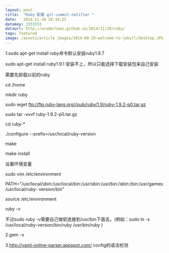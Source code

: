```yaml
---
layout: post
title:  "Ruby 配置 git-commit-notifier "
date:   2014-11-28 18:34:25
datakey: 3333333
dataurl: http://acoderleex.github.io/2014/11/28/ruby/
tags: featured
image: /assets/article_images/2014-08-29-welcome-to-jekyll/desktop.JPG
---
```

1.sudo apt-get install ruby命令默认安装ruby1.8.7

   sudo apt-get install ruby1.9.1 安装不上，所以只能选择下载安装包来自己安装
  
  需要先卸载以前的ruby
  
  cd /home 
  
  mkdir ruby
  
  sudo  wget ftp://ftp.ruby-lang.org//pub/ruby/1.9/ruby-1.9.2-p0.tar.gz
  
  sudo  tar -xvvf ruby-1.9.2-p0.tar.gz
  
  cd ruby-*
  
  ./configure --prefix=/usr/local/ruby-version
  
  make
  
  make install
  

 设置环境变量
 
 sudo vim /etc/environment
 
 PATH="/usr/local/sbin:/usr/local/bin:/usr/sbin:/usr/bin:/sbin:/bin:/usr/games:/usr/local/ruby-  version/bin"
 
 source /etc/environment
 
 ruby -v
 
 不过sudo ruby -v需要自己做软连接到/usr/bin下面去。(例如：sudo ln -s /usr/local/ruby-version/bin/ruby /usr/bin/ruby )

2.gem -v

3.http://yaml-online-parser.appspot.com/  config的语法检测

